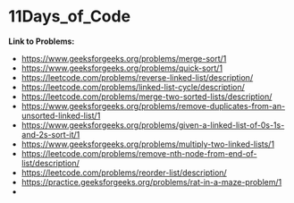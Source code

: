 # 11Days_of_Code

**Link to Problems:**
- https://www.geeksforgeeks.org/problems/merge-sort/1
- https://www.geeksforgeeks.org/problems/quick-sort/1
- https://leetcode.com/problems/reverse-linked-list/description/
- https://leetcode.com/problems/linked-list-cycle/description/
- https://leetcode.com/problems/merge-two-sorted-lists/description/
- https://www.geeksforgeeks.org/problems/remove-duplicates-from-an-unsorted-linked-list/1
- https://www.geeksforgeeks.org/problems/given-a-linked-list-of-0s-1s-and-2s-sort-it/1
- https://www.geeksforgeeks.org/problems/multiply-two-linked-lists/1
- https://leetcode.com/problems/remove-nth-node-from-end-of-list/description/
- https://leetcode.com/problems/reorder-list/description/
- https://practice.geeksforgeeks.org/problems/rat-in-a-maze-problem/1
-
